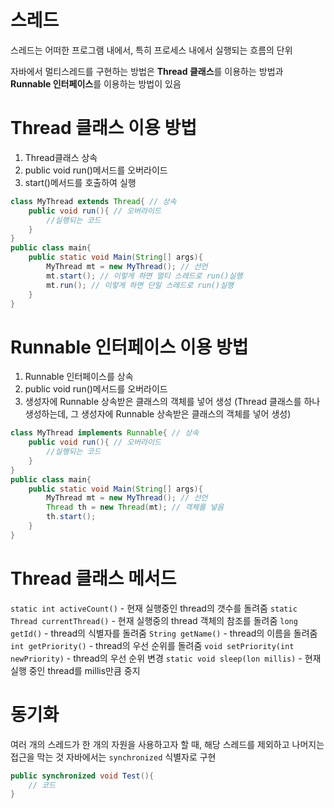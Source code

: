 # 스레드

스레드는 어떠한 프로그램 내에서, 특히 프로세스 내에서 실행되는 흐름의 단위

자바에서 멀티스레드를 구현하는 방법은 **Thread 클래스**를 이용하는 방법과  **Runnable 인터페이스**를 이용하는 방법이 있음



# Thread 클래스 이용 방법

1. Thread클래스 상속
2. public void run()메서드를 오버라이드
3. start()메서드를 호출하여 실행

```java
class MyThread extends Thread{ // 상속
    public void run(){ // 오버라이드
        //실행되는 코드
    }
}
public class main{
    public static void Main(String[] args){
        MyThread mt = new MyThread(); // 선언
        mt.start(); // 이렇게 하면 멀티 스레드로 run()실행
        mt.run(); // 이렇게 하면 단일 스레드로 run()실행
    }
}
```



# Runnable 인터페이스 이용 방법

1. Runnable 인터페이스를 상속
2. public void run()메서드를 오버라이드
3. 생성자에 Runnable 상속받은 클래스의 객체를 넣어 생성
   (Thread 클래스를 하나 생성하는데, 그 생성자에 Runnable 상속받은 클래스의 객체를 넣어 생성)

```java
class MyThread implements Runnable{ // 상속
    public void run(){ // 오버라이드
        //실행되는 코드
    }
}
public class main{
    public static void Main(String[] args){
        MyThread mt = new MyThread(); // 선언
        Thread th = new Thread(mt); // 객체를 넣음
        th.start();
    }
}
```



# Thread 클래스 메서드

`static int activeCount()` -  현재 실행중인 thread의 갯수를 돌려줌
`static Thread currentThread()` -  현재 실행중의 thread 객체의 참조를 돌려줌
`long getId()` -  thread의 식별자를 돌려줌
`String getName()` -  thread의 이름을 돌려줌
`int getPriority()` -  thread의 우선 순위를 돌려줌
`void setPriority(int newPriority)` -  thread의 우선 순위 변경
`static void sleep(lon millis)` -  현재 실행 중인 thread를 millis만큼 중지



# 동기화

여러 개의 스레드가 한 개의 자원을 사용하고자 할 때, 해당 스레드를 제외하고 나머지는 접근을 막는 것
자바에서는 `synchronized` 식별자로 구현

```java
public synchronized void Test(){
    // 코드
}
```

